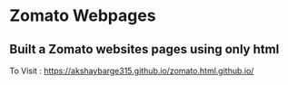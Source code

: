 # Zomato Webpages
## Built a Zomato websites pages using only html
To Visit : https://akshaybarge315.github.io/zomato.html.github.io/
